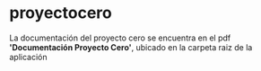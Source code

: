 ﻿# proyectocero
 
 La documentación del proyecto cero se encuentra en el pdf **'Documentación Proyecto Cero'**, ubicado en la carpeta raiz de la aplicación
